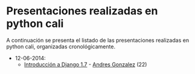# Presentaciones realizadas en python cali

A continuación se presenta el listado de las presentaciones realizadas en python cali,
organizadas cronológicamente.

* 12-06-2014:
  * [Introducción a Django 1.7](https://www.meetup.com/Python-Cali/events/208759052/) - [Andres Gonzalez](https://github.com/andresgz) (22)
